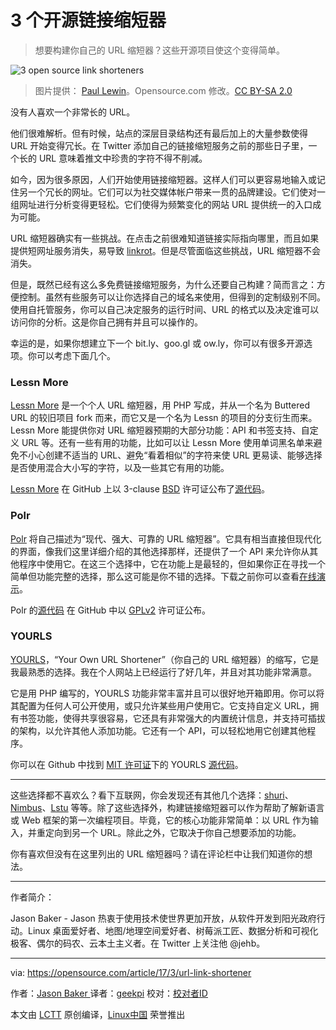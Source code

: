 3 个开源链接缩短器
============================================================

> 想要构建你自己的 URL 缩短器？这些开源项目使这个变得简单。

 ![3 open source link shorteners](https://opensource.com/sites/default/files/styles/image-full-size/public/images/life/links.png?itok=AumNmse7 "3 open source link shorteners") 
>图片提供： [Paul Lewin][2]。Opensource.com 修改。[CC BY-SA 2.0][3]

没有人喜欢一个非常长的 URL。

他们很难解析。但有时候，站点的深层目录结构还有最后加上的大量参数使得 URL 开始变得冗长。在 Twitter 添加自己的链接缩短服务之前的那些日子里，一个长的 URL 意味着推文中珍贵的字符不得不削减。

如今，因为很多原因，人们开始使用链接缩短器。这样人们可以更容易地输入或记住另一个冗长的网址。它们可以为社交媒体帐户带来一贯的品牌建设。它们使对一组网址进行分析变得更轻松。它们使得为频繁变化的网站 URL 提供统一的入口成为可能。

URL 缩短器确实有一些挑战。在点击之前很难知道链接实际指向哪里，而且如果提供短网址服务消失，易导致 [linkrot][4]。但是尽管面临这些挑战，URL 缩短器不会消失。

但是，既然已经有这么多免费链接缩短服务，为什么还要自己构建？简而言之：方便控制。虽然有些服务可以让你选择自己的域名来使用，但得到的定制级别不同。使用自托管服务，你可以自己决定服务的运行时间、URL 的格式以及决定谁可以访问你的分析。这是你自己拥有并且可以操作的。

幸运的是，如果你想建立下一个 bit.ly、goo.gl 或 ow.ly，你可以有很多开源选项。你可以考虑下面几个。

### Lessn More

[Lessn More][5] 是一个个人 URL 缩短器，用 PHP 写成，并从一个名为 Buttered URL 的较旧项目 fork 而来，而它又是一个名为 Lessn 的项目的分支衍生而来。Lessn More 能提供你对 URL 缩短器预期的大部分功能：API 和书签支持、自定义 URL 等。还有一些有用的功能，比如可以让 Lessn More 使用单词黑名单来避免不小心创建不适当的 URL、避免“看着相似”的字符来使 URL 更易读、能够选择是否使用混合大小写的字符，以及一些其它有用的功能。

[Lessn More][6] 在 GitHub 上以 3-clause [BSD][8] 许可证公布了[源代码][7]。

### Polr

[Polr][9] 将自己描述为“现代、强大、可靠的 URL 缩短器”。它具有相当直接但现代化的界面，像我们这里详细介绍的其他选择那样，还提供了一个 API 来允许你从其他程序中使用它。在这三个选择中，它在功能上是最轻的，但如果你正在寻找一个简单但功能完整的选择，那么这可能是你不错的选择。下载之前你可以查看[在线演示][10]。

Polr 的[源代码][11] 在 GitHub 中以 [GPLv2][12] 许可证公布。

### YOURLS

[YOURLS][13]，“Your Own URL Shortener”（你自己的 URL 缩短器）的缩写，它是我最熟悉的选择。我在个人网站上已经运行了好几年，并且对其功能非常满意。

它是用 PHP 编写的，YOURLS 功能非常丰富并且可以很好地开箱即用。你可以将其配置为任何人可公开使用，或只允许某些用户使用它。它支持自定义 URL，拥有书签功能，使得共享很容易，它还具有非常强大的内置统计信息，并支持可插拔的架构，以允许其他人添加功能。它还有一个 API，可以轻松地用它创建其他程序。

你可以在 Github 中找到 [MIT 许可证][15]下的 YOURLS [源代码][14]。

* * *

这些选择都不喜欢么？看下互联网，你会发现还有其他几个选择：[shuri][16]、[Nimbus][17]、[Lstu][18] 等等。除了这些选择外，构建链接缩短器可以作为帮助了解新语言或 Web 框架的第一次编程项目。毕竟，它的核心功能非常简单：以 URL 作为输入，并重定向到另一个 URL。除此之外，它取决于你自己想要添加的功能。

你有喜欢但没有在这里列出的 URL 缩短器吗？请在评论栏中让我们知道你的想法。

--------------------------------------------------------------------------------

作者简介：

Jason Baker - Jason 热衷于使用技术使世界更加开放，从软件开发到阳光政府行动。Linux 桌面爱好者、地图/地理空间爱好者、树莓派工匠、数据分析和可视化极客、偶尔的码农、云本土主义者。在 Twitter 上关注他 @jehb。

------------

via: https://opensource.com/article/17/3/url-link-shortener

作者：[Jason Baker ][a]
译者：[geekpi](https://github.com/geekpi)
校对：[校对者ID](https://github.com/校对者ID)

本文由 [LCTT](https://github.com/LCTT/TranslateProject) 原创编译，[Linux中国](https://linux.cn/) 荣誉推出

[a]:https://opensource.com/users/jason-baker
[1]:https://opensource.com/article/17/3/url-link-shortener?rate=5EGysFmjsUsxCc74bffDni4sFxxaIYiGRUG3UPznav8
[2]:https://www.flickr.com/photos/digypho/7905320090
[3]:https://creativecommons.org/licenses/by/2.0/
[4]:https://en.wikipedia.org/wiki/Linkrot
[5]:https://lessnmore.net/
[6]:https://lessnmore.net/
[7]:https://github.com/alanhogan/lessnmore
[8]:https://github.com/alanhogan/lessnmore/blob/master/LICENSE.txt
[9]:https://project.polr.me/
[10]:http://demo.polr.me/
[11]:https://github.com/cydrobolt/polr
[12]:https://github.com/cydrobolt/polr/blob/master/LICENSE
[13]:https://yourls.org/
[14]:https://github.com/YOURLS/YOURLS
[15]:https://github.com/YOURLS/YOURLS/blob/master/LICENSE.md
[16]:https://github.com/pips-/shuri
[17]:https://github.com/ethanal/nimbus
[18]:https://github.com/ldidry/lstu
[19]:https://opensource.com/user/19894/feed
[20]:https://opensource.com/article/17/3/url-link-shortener#comments
[21]:https://opensource.com/users/jason-baker
